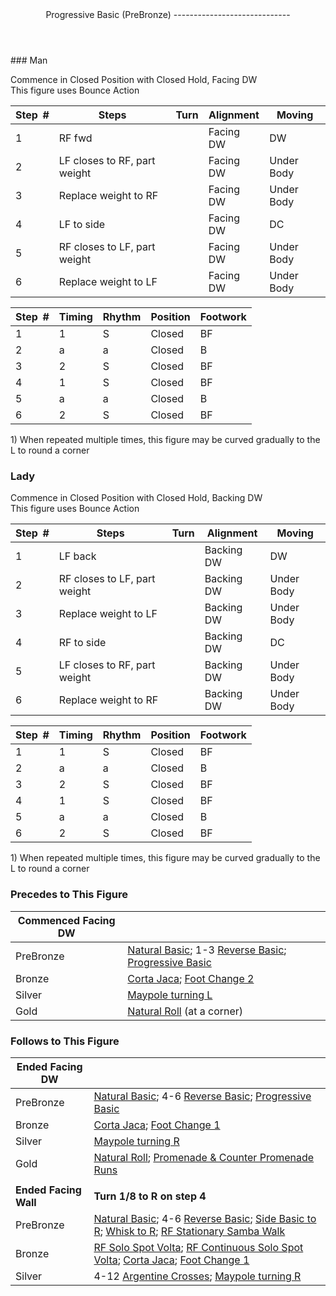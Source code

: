 <header>Progressive Basic (PreBronze)
-----------------------------

 </header>### Man

Commence in Closed Position with Closed Hold, Facing DW  
 This figure uses Bounce Action

 | **Step<span style="color:white">\_</span>\#** | **Steps** | **Turn** | **Alignment** | **Moving** |
|---|---|---|---|---|
| 1 | RF fwd |  | Facing DW | DW |
| 2 | LF closes to RF, part weight |  | Facing DW | Under Body |
| 3 | Replace weight to RF |  | Facing DW | Under Body |
| 4 | LF to side |  | Facing DW | DC |
| 5 | RF closes to LF, part weight |  | Facing DW | Under Body |
| 6 | Replace weight to LF |  | Facing DW | Under Body |

 | **Step<span style="color:white">\_</span>\#** | **Timing** | **Rhythm** | **Position** | **Footwork** |
|---|---|---|---|---|
| 1 | 1 | S | Closed | BF |
| 2 | a | a | Closed | B |
| 3 | 2 | S | Closed | BF |
| 4 | 1 | S | Closed | BF |
| 5 | a | a | Closed | B |
| 6 | 2 | S | Closed | BF |

1\) When repeated multiple times, this figure may be curved gradually to the L to round a corner

### Lady

Commence in Closed Position with Closed Hold, Backing DW  
 This figure uses Bounce Action

 | **Step<span style="color:white">\_</span>\#** | **Steps** | **Turn** | **Alignment** | **Moving** |
|---|---|---|---|---|
| 1 | LF back |  | Backing DW | DW |
| 2 | RF closes to LF, part weight |  | Backing DW | Under Body |
| 3 | Replace weight to LF |  | Backing DW | Under Body |
| 4 | RF to side |  | Backing DW | DC |
| 5 | LF closes to RF, part weight |  | Backing DW | Under Body |
| 6 | Replace weight to RF |  | Backing DW | Under Body |

 | **Step<span style="color:white">\_</span>\#** | **Timing** | **Rhythm** | **Position** | **Footwork** |
|---|---|---|---|---|
| 1 | 1 | S | Closed | BF |
| 2 | a | a | Closed | B |
| 3 | 2 | S | Closed | BF |
| 4 | 1 | S | Closed | BF |
| 5 | a | a | Closed | B |
| 6 | 2 | S | Closed | BF |

1\) When repeated multiple times, this figure may be curved gradually to the L to round a corner

### Precedes to This Figure

 | **Commenced Facing DW** |  |
|---|---|
| PreBronze | [Natural Basic](natural_basic.md); 1-3 [Reverse Basic](reverse_basic.md); [Progressive Basic](progressive_basic.md) |
| Bronze | [Corta Jaca](corta_jaca.md); [Foot Change 2](foot_change_2_shadow_to_closed.md) |
| Silver | [Maypole turning L](maypole.md) |
| Gold | [Natural Roll](natural_roll.md) (at a corner) |

### Follows to This Figure

 | **Ended Facing DW** |  |
|---|---|
| PreBronze | [Natural Basic](natural_basic.md); 4-6 [Reverse Basic](reverse_basic.md); [Progressive Basic](progressive_basic.md) |
| Bronze | [Corta Jaca](corta_jaca.md); [Foot Change 1](foot_change_1_closed_to_shadow.md) |
| Silver | [Maypole turning R](maypole.md) |
| Gold | [Natural Roll](natural_roll.md); [Promenade &amp; Counter Promenade Runs](p_cp_runs.md) |
|  |  |
| **Ended Facing Wall** | **Turn 1/8 to R on step 4** |
| PreBronze | [Natural Basic](natural_basic.md); 4-6 [Reverse Basic](reverse_basic.md); [Side Basic to R](side_basic.md); [Whisk to R](whisk.md); [RF Stationary Samba Walk](stationary_samba_walks.md) |
| Bronze | [RF Solo Spot Volta](solo_spot_volta.md); [RF Continuous Solo Spot Volta](continuous_solo_spot_volta.md); [Corta Jaca](corta_jaca.md); [Foot Change 1](foot_change_1_closed_to_shadow.md) |
| Silver | 4-12 [Argentine Crosses](argentine_crosses.md); [Maypole turning R](maypole.md) |